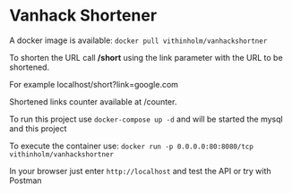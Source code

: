 # Vanhack Shortener

A docker image is available: `docker pull vithinholm/vanhackshortner`

To shorten the URL call **/short** using the link parameter with the URL to be shortened.

For example localhost/short?link=google.com

Shortened links counter available at /counter.

To run this project use `docker-compose up -d` and will be started the mysql and this project

To execute the container use: 
`docker run -p 0.0.0.0:80:8080/tcp vithinholm/vanhackshortner`

In your browser just enter `http://localhost` and test the API or try with Postman